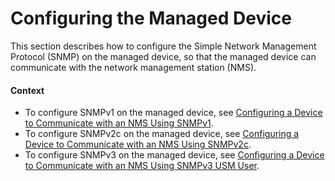 Configuring the Managed Device
==============================

This section describes how to configure the Simple Network Management Protocol (SNMP) on the managed device, so that the managed device can communicate with the network management station (NMS).

#### Context

* To configure SNMPv1 on the managed device, see [Configuring a Device to Communicate with an NMS Using SNMPv1](dc_vrp_snmp_cfg_0004.html).
* To configure SNMPv2c on the managed device, see [Configuring a Device to Communicate with an NMS Using SNMPv2c](dc_vrp_snmp_cfg_0009.html).
* To configure SNMPv3 on the managed device, see [Configuring a Device to Communicate with an NMS Using SNMPv3 USM User](dc_vrp_snmp_cfg_0015.html).